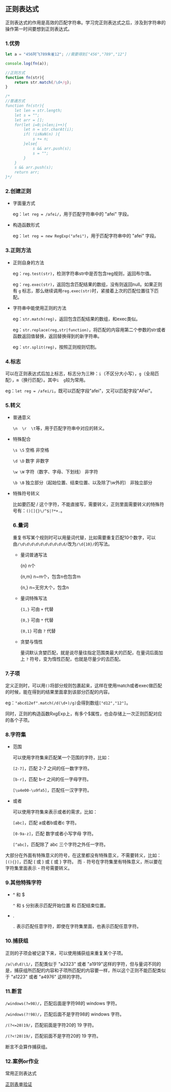 ## 正则表达式

正则表达式的作用是高效的匹配字符串。学习完正则表达式之后，涉及到字符串的操作第一时间要想到正则表达式。

### 1.优势

```js
let a = "456阿飞789朱雀12"; //需要得到["456","789","12"]

console.log(fn(a));

//正则方式
function fn(str){
	return str.match(/\d+/g);
}

/*
//普通方式
function fn(str){
	let len = str.length;
	let s = "";
	let arr = [];
	for(let i=0;i<len;i++){
		let n = str.charAt(i);
		if( !isNaN(n) ){
			s += n;
		}else{
			s && arr.push(s);
			s = "";
		}
	}
	s && arr.push(s);
	return arr;
}*/
```

### 2.创建正则

- 字面量方式

  eg：`let reg = /afei/`，用于匹配字符串中的 "afei" 字段。

- 构造函数形式

  eg：`let reg = new RegExp("afei")`，用于匹配字符串中的 "afei" 字段。

### 3.正则方法

- 正则自身的方法

  eg：`reg.test(str)`，检测字符串str中是否包含reg规则，返回布尔值。

  eg：`reg.exec(str)`，返回包含匹配结果的数组，没有则返回null。如果正则有 `g` 标志，那么继续调用`reg.exec(str)`时，紧接着上次的匹配位置往下匹配。

- 字符串中能使用正则的方法

  eg：`str.match(reg)`，返回包含匹配结果的数组，和exec类似。

  eg：`str.replace(reg,str|function)`，将匹配的内容用第二个参数的str或者函数返回值替换，返回替换得到的新字符串。

  eg：`str.split(reg)`，按照正则规则切割。

### 4.标志

可以在正则表达式后加上标志，标志分为三种：`i`（不区分大小写），`g`（全局匹配），`m`（换行匹配）。其中`i  g`较为常用。

eg：`let reg = /afei/i`，既可以匹配字段"afei"，又可以匹配字段"AFei"。

### 5.转义

- 普通意义

  `\n  \r  \t`等，用于匹配字符串中对应的转义。

- 特殊配合

  `\s \S` 空格     非空格

  `\d \D` 数字     非数字

  `\w \W` 字符（数字、字母、下划线）  非字符

  `\b \B` 独立部分（起始位置、结束位置、以及除了\w外的）  非独立部分

- 特殊符号转义

  比如要匹配 / 这个字符，不能直接写，需要转义，正则里面需要转义的特殊符号有：`()[]{}\/^$|?*+.`。

  ### 6.量词

  重复书写某个规则时可以用量词代替，比如需要重复匹配10个数字，可以由`/\d\d\d\d\d\d\d\d\d\d/`改为`/\d{10}/`的写法。

  - 量词普通写法

    {n}  n个

    {n,m}  n~m个，包含n也包含m

    {n,}   n~无穷大个，包含n

  - 量词特殊写法

    `{1,}`  可由 `+` 代替

    `{0,}`  可由 `*` 代替

    `{0,1}`  可由 `?` 代替

  - 贪婪与惰性

    量词默认贪婪匹配，就是说尽量往指定范围类最大的匹配，在量词后面加上 `?` 符号，变为惰性匹配，也就是尽量少的去匹配。

### 7.子项

定义正则时，可以用`()`将部分规则包裹起来，这样在使用match或者exec做匹配的时候，能在得到的结果里面拿到该部分匹配的内容。

eg：`"abcd12ef".match(/d(\d+)/g)`会得到数组`["d12","12"]`。

同时，正则的构造函数RxgExp上，有多个$属性，也会存储上一次正则匹配对应的各个子项。

### 8.字符集

- 范围

  可以使用字符集来匹配某一个范围的字符，比如：

  `[2-7]`，匹配 2-7 之间的任一数字字符。

  `[b-r]`，匹配 b-r 之间的任一字母字符。

  `[\u4e00-\u9fa5]`，匹配任一汉字字符。

- 或者

  可以使用字符集来表示或者的需求，比如：

  `[abc]`，匹配 a或者b或者c 字符。

  `[0-9a-z]`，匹配 数字或者小写字母 字符。

  `[^abc]`，匹配除了 abc 三个字符之外任一字符。

大部分在外面有特殊意义的符号，在这里都没有特殊意义，不需要转义，比如：`[(){}]`，匹配  ( 或 )  或   {  或   }  字符。 而 `-` 符号在字符集里有特殊意义，所以要在字符集里面表示 - 符号需要转义。

### 9.其他特殊字符

- ^ 和 $

  `^` 和 `$` 分别表示匹配开始位置 和 匹配结束位置。

- .

  `.` 表示匹配任意字符，即使在字符集里面，也表示匹配任意字符。

### 10.捕获组

正则的子项会被记录下来，可以使用捕获组来重复某个子项。

`/a(\d\d)\1/`，匹配类似于 "a2323" 或者 "a1919"这样的字符，但与量词不同的是，捕获组所匹配的内容和子项所匹配的内容要一样，所以这个正则不能匹配类似于 "a1223" 或者 "a4976" 这样的字符。

### 11.断言

`/windows(?=98)/`，匹配后面是字符98的  windows  字符。

`/windows(?!98)/`，匹配后面不是字符98的  windows  字符。

`/(?<=20)19/`，匹配前面是字符20的  19  字符。

`/(?<!20)19/`，匹配前面不是字符20的  19  字符。

断言不会算作捕获组。

### 12.案例or作业

常用正则表达式

[正则表单验证](https://afeifeifei.github.io/class-demo/js-demo/2-x-02/%E6%AD%A3%E5%88%99%E8%A1%A8%E5%8D%95%E9%AA%8C%E8%AF%81.html)